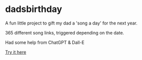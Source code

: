 # dadsbirthday
A fun little project to gift my dad a 'song a day' for the next year. 

365 different song links, triggered depending on the date. 

Had some help from ChatGPT & Dall-E

[Try it here](https://calovesey.github.io/dadsbirthday/music365.html)
